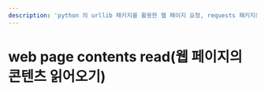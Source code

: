 ```yaml
---
description: 'python 의 urllib 패키지를 활용한 웹 페이지 요청, requests 패키지를 활용한 웹 페이지 요청'
---
```


# web page contents read\(웹 페이지의 콘텐츠 읽어오기\)

